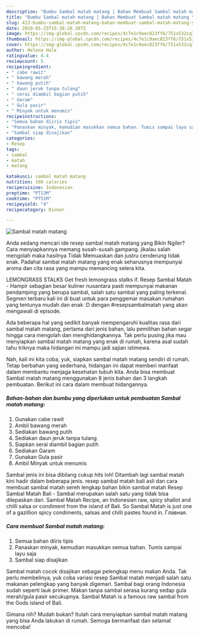 ```yaml
---
description: "Bumbu Sambal matah matang | Bahan Membuat Sambal matah matang Yang Lezat Sekali"
title: "Bumbu Sambal matah matang | Bahan Membuat Sambal matah matang Yang Lezat Sekali"
slug: 413-bumbu-sambal-matah-matang-bahan-membuat-sambal-matah-matang-yang-lezat-sekali
date: 2020-05-25T15:38:28.287Z
image: https://img-global.cpcdn.com/recipes/4c7e1c9aec823ff6/751x532cq70/sambal-matah-matang-foto-resep-utama.jpg
thumbnail: https://img-global.cpcdn.com/recipes/4c7e1c9aec823ff6/751x532cq70/sambal-matah-matang-foto-resep-utama.jpg
cover: https://img-global.cpcdn.com/recipes/4c7e1c9aec823ff6/751x532cq70/sambal-matah-matang-foto-resep-utama.jpg
author: Helena Hale
ratingvalue: 4.4
reviewcount: 5
recipeingredient:
- " cabe rawit"
- " bawang merah"
- " bawang putih"
- " daun jeruk tanpa tulang"
- " serai diambil bagian putih"
- " Garam"
- " Gula pasir"
- " Minyak untuk menumis"
recipeinstructions:
- "Semua bahan diiris tipis"
- "Panaskan minyak, kemudian masukkan semua bahan. Tumis sampai layu saja"
- "Sambal siap disajikan"
categories:
- Resep
tags:
- sambal
- matah
- matang

katakunci: sambal matah matang 
nutrition: 109 calories
recipecuisine: Indonesian
preptime: "PT13M"
cooktime: "PT51M"
recipeyield: "4"
recipecategory: Dinner

---
```



![Sambal matah matang](https://img-global.cpcdn.com/recipes/4c7e1c9aec823ff6/751x532cq70/sambal-matah-matang-foto-resep-utama.jpg)

Anda sedang mencari ide resep sambal matah matang yang Bikin Ngiler? Cara menyiapkannya memang susah-susah gampang. jikalau salah mengolah maka hasilnya Tidak Memuaskan dan justru cenderung tidak enak. Padahal sambal matah matang yang enak seharusnya mempunyai aroma dan cita rasa yang mampu memancing selera kita.

LEMONGRASS STALKS Get fresh lemongrass stalks if. Resep Sambal Matah - Hampir sebagian besar kuliner nusantara pasti mempunyai makanan pendamping yang berupa sambal, salah satu sambal yang paling terkenal. Segmen terbaru kali ini di buat untuk para penggemar masakan rumahan yang tentunya mudah dan enak :D dengan #resepsambalmatah yang akan mengawali di episode.

Ada beberapa hal yang sedikit banyak mempengaruhi kualitas rasa dari sambal matah matang, pertama dari jenis bahan, lalu pemilihan bahan segar hingga cara mengolah dan menghidangkannya. Tak perlu pusing jika mau menyiapkan sambal matah matang yang enak di rumah, karena asal sudah tahu triknya maka hidangan ini mampu jadi sajian istimewa.


Nah, kali ini kita coba, yuk, siapkan sambal matah matang sendiri di rumah. Tetap berbahan yang sederhana, hidangan ini dapat memberi manfaat dalam membantu menjaga kesehatan tubuh kita. Anda bisa membuat Sambal matah matang menggunakan 8 jenis bahan dan 3 langkah pembuatan. Berikut ini cara dalam membuat hidangannya.

<!--inarticleads1-->

##### Bahan-bahan dan bumbu yang diperlukan untuk pembuatan Sambal matah matang:

1. Gunakan  cabe rawit
1. Ambil  bawang merah
1. Sediakan  bawang putih
1. Sediakan  daun jeruk tanpa tulang
1. Siapkan  serai diambil bagian putih
1. Sediakan  Garam
1. Gunakan  Gula pasir
1. Ambil  Minyak untuk menumis


Sambal jenis ini bisa dibilang cukup hits loh! Ditambah lagi sambal matah kini hadir dalam beberapa jenis. resep sambal matah bali asli dan cara membuat sambal matah sereh lengkap bahan bikin sambal matah Resep Sambal Matah Bali - Sambal merupakan salah satu yang tidak bisa dilepaskan dari. Sambal Matah Recipe, an Indonesian raw, spicy shallot and chilli salsa or condiment from the island of Bali. So Sambal Matah is just one of a gazillion spicy condiments, salsas and chilli pastes found in. Главная. 

<!--inarticleads2-->

##### Cara membuat Sambal matah matang:

1. Semua bahan diiris tipis
1. Panaskan minyak, kemudian masukkan semua bahan. Tumis sampai layu saja
1. Sambal siap disajikan


Sambal matah cocok disajikan sebagai pelengkap menu makan Anda. Tak perlu membelinya, yuk coba variasi resep Sambal matah menjadi salah satu makanan pelengkap yang banyak digemari. Sambal bagi orang Indonesia sudah seperti lauk primer. Makan tanpa sambal serasa kurang sedap gula merah/gula pasir secukupnya. Sambal Matah is a famous raw sambal from the Gods island of Bali. 

Gimana nih? Mudah bukan? Itulah cara menyiapkan sambal matah matang yang bisa Anda lakukan di rumah. Semoga bermanfaat dan selamat mencoba!
